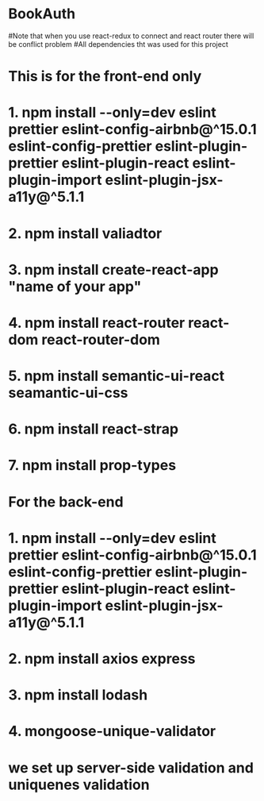 # BookAuth
#Note that when you use react-redux to connect and react router there will be  conflict problem
#All dependencies tht was used for this project


#                 This is for the front-end only

# 1. npm install --only=dev eslint prettier eslint-config-airbnb@^15.0.1 eslint-config-prettier eslint-plugin-prettier eslint-plugin-react eslint-plugin-import eslint-plugin-jsx-a11y@^5.1.1
# 2. npm install valiadtor
# 3. npm install create-react-app "name of your app"
# 4. npm install react-router react-dom react-router-dom
# 5. npm install semantic-ui-react seamantic-ui-css
# 6. npm install react-strap
# 7. npm install prop-types

#             For the back-end
# 1. npm install --only=dev eslint prettier eslint-config-airbnb@^15.0.1 eslint-config-prettier eslint-plugin-prettier eslint-plugin-react eslint-plugin-import eslint-plugin-jsx-a11y@^5.1.1
# 2. npm install axios express
# 3. npm install lodash
# 4. mongoose-unique-validator



# we set up server-side validation and uniquenes validation